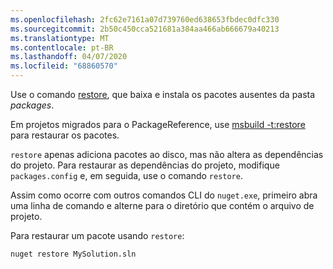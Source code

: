```yaml
---
ms.openlocfilehash: 2fc62e7161a07d739760ed638653fbdec0dfc330
ms.sourcegitcommit: 2b50c450cca521681a384aa466ab666679a40213
ms.translationtype: MT
ms.contentlocale: pt-BR
ms.lasthandoff: 04/07/2020
ms.locfileid: "68860570"
---
```

Use o comando [restore](../../reference/cli-reference/cli-ref-restore.md), que baixa e instala os pacotes ausentes da pasta *packages*.

Em projetos migrados para o PackageReference, use [msbuild -t:restore](../package-restore.md#restore-using-msbuild) para restaurar os pacotes.

`restore` apenas adiciona pacotes ao disco, mas não altera as dependências do projeto. Para restaurar as dependências do projeto, modifique `packages.config` e, em seguida, use o comando `restore`.

Assim como ocorre com outros comandos CLI do `nuget.exe`, primeiro abra uma linha de comando e alterne para o diretório que contém o arquivo de projeto.

Para restaurar um pacote usando `restore`:

```cli
nuget restore MySolution.sln
```
